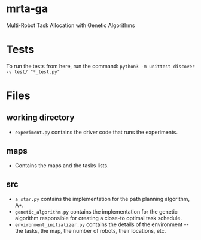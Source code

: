 # mrta-ga
Multi-Robot Task Allocation with Genetic Algorithms
# Tests
To run the tests from here, run the command: `python3 -m unittest discover -v test/ "*_test.py"` 
# Files
## working directory 
- `experiment.py` contains the driver code that runs the experiments.
## maps
- Contains the maps and the tasks lists.
## src
- `a_star.py` contains the implementation for the path planning algorithm, A\*.
- `genetic_algorithm.py` contains the implementation for the genetic algorithm responsible for creating a close-to optimal task schedule.
- `environment_initializer.py` contains the details of the environment -- the tasks, the map, the number of robots, their locations, etc.

